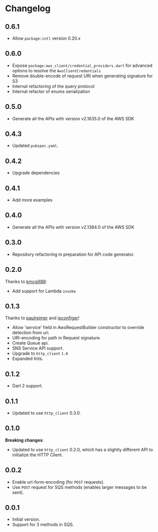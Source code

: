 # Changelog

## 0.6.1

- Allow `package:intl` version 0.20.x

## 0.6.0

- Expose `package:aws_client/credential_providers.dart` for advanced options to resolve the `AwsClientCredentials`
- Remove double-encode of request URI when generating signature for S3
- Internal refactoring of the query protocol
- Internal refactor of enums serialization

## 0.5.0

- Generate all the APIs with version v2.1635.0 of the AWS SDK

## 0.4.3

- Updated `pubspec.yaml`.

## 0.4.2

- Upgrade dependencies

## 0.4.1

- Add more examples

## 0.4.0

- Generate all the APIs with version v2.1384.0 of the AWS SDK

## 0.3.0

- Repository refactoring in preparation for API code generator.

## 0.2.0

Thanks to [kmcgill88](https://github.com/kmcgill88):

- Add support for Lambda `invoke`

## 0.1.3

Thanks to [paulreimer](https://github.com/paulreimer) and [ipconfiger](https://github.com/ipconfiger)!

- Allow 'service' field in AwsRequestBuilder constructor to override detection from uri.
- URI-encoding for path in Request signature.
- Create Queue api.
- SNS Service API support.
- Upgrade to `http_client` `1.0`
- Expanded lints.

## 0.1.2

- Dart 2 support.

## 0.1.1

- Updated to use `http_client` 0.3.0.

## 0.1.0

**Breaking changes**:

- Updated to use `http_client` 0.2.0, which has a slightly different
  API to initialize the HTTP Client.

## 0.0.2

- Enable url-form-encoding (for `POST` requests).
- Use `POST` request for SQS methods (enables larger messages to be sent).

## 0.0.1

- Initial version.
- Support for 3 methods in SQS.
